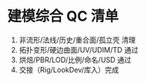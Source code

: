 # 建模综合 QC 清单

1. 非流形/法线/历史/重合面/孤立壳 清理
2. 拓扑变形/硬边曲面/UV/UDIM/TD 通过
3. 烘焙/PBR/LOD/比例/命名/USD 通过
4. 交接（Rig/LookDev/库入）完成
